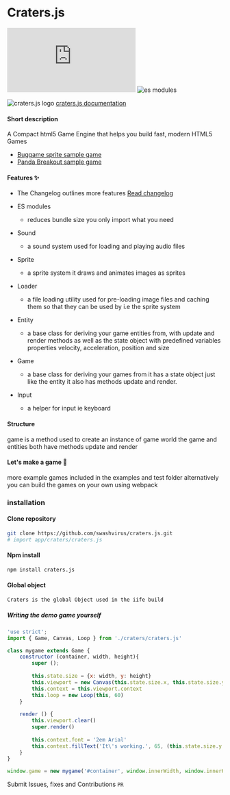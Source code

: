 # Craters.js
![npm bundle size](https://img.shields.io/bundlephobia/minzip/craters.js)
![es modules](https://img.shields.io/badge/es-modules-green)

![craters.js logo](https://swashvirus.github.io/craters.js/craters.gif)
[craters.js documentation](https://swashvirus.github.io/documentation-craters.js/)

#### Short description
A Compact html5 Game Engine that helps you build fast, modern HTML5 Games
* [Buggame sprite sample game](https://swashvirus.github.io/craters.js/examples/sprites-demo/index.html)
* [Panda Breakout sample game](https://swashvirus.github.io/craters.js/examples/breakout-game/index.html)

#### Features ✨
- The Changelog outlines more features [Read changelog](changelog.md)
- ES modules
	* reduces bundle size you only import what you need
- Sound
	* a sound system used for loading and playing audio files
	
- Sprite
	* a sprite system it draws and animates images as sprites

- Loader
	* a file loading utility used for pre-loading image files and caching them so that they can be used by i.e the sprite system

- Entity
	* a base class for deriving your game entities from, with update and render methods as well as the state object with predefined variables properties velocity, acceleration, position and size

- Game
	* a base class for deriving your games from it has a state object just like the entity it also has methods update and render.
- Input 
	* a helper for input ie keyboard
#### Structure
game is a method used to create an instance of game world
the game and entities both have methods update and render

#### Let's make a game 🚀
more example games included in the examples and test folder alternatively you can build the games on your own using webpack
### installation
#### Clone repository
```bash 
git clone https://github.com/swashvirus/craters.js.git
# import app/craters/craters.js
```
#### Npm install
```bash
npm install craters.js
```
#### Global object
```bash
Craters is the global Object used in the iife build
```
##### Writing the demo game yourself
```javascript
'use strict';
import { Game, Canvas, Loop } from './craters/craters.js'

class mygame extends Game {
	constructor (container, width, height){
		super ();
		
		this.state.size = {x: width, y: height}
		this.viewport = new Canvas(this.state.size.x, this.state.size.y, container);
		this.context = this.viewport.context
		this.loop = new Loop(this, 60)
	}
	
    render () {
        this.viewport.clear()
        super.render()
        
        this.context.font = '2em Arial'
        this.context.fillText('It\'s working.️', 65, (this.state.size.y / 2), (this.state.size.x))
    }
}

window.game = new mygame('#container', window.innerWidth, window.innerHeight, 60, true)
```
Submit Issues, fixes and Contributions `PR`